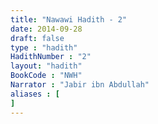 ```yaml
---
title: "Nawawi Hadith - 2"
date: 2014-09-28
draft: false
type : "hadith"
HadithNumber : "2"
layout: "hadith"
BookCode : "NWH"
Narrator : "Jabir ibn Abdullah"
aliases : [
]
---
```

